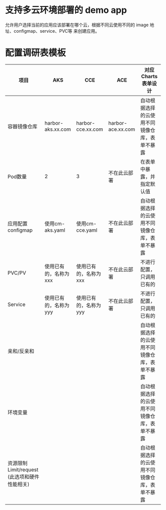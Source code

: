 # 支持多云环境部署的 demo app

允许用户选择当前的应用应该部署在哪个云，根据不同云使用不同的 image 地址、configmap、service、PVC等 来创建应用。



# 配置调研表模板

| 项目                                            | AKS                   | CCE                   | ACE               | 对应Charts表单设计                           |
| ----------------------------------------------- | --------------------- | --------------------- | ----------------- | -------------------------------------------- |
| 容器镜像仓库                                    | harbor-aks.xx.com     | harbor-cce.xx.com     | harbor-ace.xx.com | 自动根据选择的云使用不同镜像仓库，表单不暴露 |
| Pod数量                                         | 2                     | 3                     | 不在此云部署      | 在表单中暴露，并指定默认值                   |
| 应用配置configmap                               | 使用cm-aks.yaml       | 使用cm-cce.yaml       | 不在此云部署      | 自动根据选择的云使用不同镜像仓库，表单不暴露 |
| PVC/PV                                          | 使用已有的，名称为xxx | 使用已有的，名称为xxx | 不在此云部署      | 不进行配置，只调用已有的                     |
| Service                                         | 使用已有的，名称为yyy | 使用已有的，名称为yyy | 不在此云部署      | 不进行配置，只调用已有的                     |
| 亲和/反亲和                                     |                       |                       |                   | 自动根据选择的云使用不同镜像仓库，表单不暴露 |
| 环境变量                                        |                       |                       |                   | 自动根据选择的云使用不同镜像仓库，表单不暴露 |
| 资源限制  Limit/request  (此选项和硬件性能相关) |                       |                       |                   | 自动根据选择的云使用不同镜像仓库，表单不暴露 |